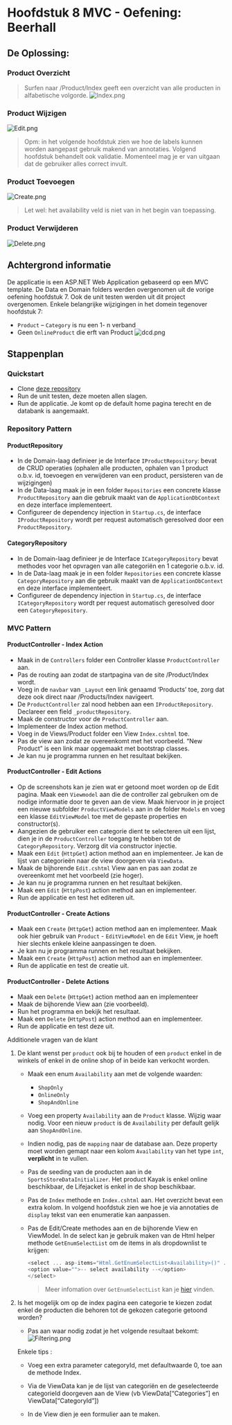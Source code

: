# Hoofdstuk 8 MVC - Oefening: Beerhall

## De Oplossing:
### Product Overzicht
> Surfen naar /Product/Index geeft een overzicht van alle producten in alfabetische volgorde. 
![Index.png](/docs/images/product_index.png "Product Overzicht")

### Product Wijzigen
![Edit.png](/docs/images/product_edit.png "Product Aanmaken/wijzigen")
> Opm: in het volgende hoofdstuk zien we hoe de labels kunnen worden aangepast gebruik makend van annotaties. Volgend hoofdstuk behandelt ook validatie. Momenteel mag je er van uitgaan dat de gebruiker alles correct invult. 

### Product Toevoegen
![Create.png](/docs/images/product_create.png "Product Aanmaken")
> Let wel: het availability veld is niet van in het begin van toepassing.
 
### Product Verwijderen
![Delete.png](/docs/images/product_delete.png "Product Verwijderen")

## Achtergrond informatie
De applicatie is een ASP.NET Web Application gebaseerd op een MVC template. De Data en Domain folders werden overgenomen uit de vorige oefening hoofdstuk 7. Ook de unit testen werden uit dit project overgenomen. Enkele belangrijke wijzigingen in het domein tegenover hoofdstuk 7:
- `Product` – `Category` is nu een 1- n verband 
- Geen `OnlineProduct` die erft van Product 
![dcd.png](/docs/images/dcd.png "DCD")

## Stappenplan
### Quickstart
- Clone [deze repository](https://github.com/WebIII/08exSportsStore_Part1.git)
- Run de unit testen, deze moeten allen slagen.
- Run de applicatie. Je komt op de default home pagina terecht en de databank is aangemaakt.

### Repository Pattern
#### ProductRepository
- In de Domain-laag definieer je de Interface `IProductRepository`: bevat de CRUD operaties (ophalen alle producten, ophalen van 1 product o.b.v. id, toevoegen en verwijderen van een product, persisteren van de wijzigingen)
- In de Data-laag maak je in een folder `Repositories` een concrete klasse `ProductRepository` aan die gebruik maakt van de `ApplicationDbContext` en deze interface implementeert.
- Configureer de dependency injection in `Startup.cs`, de interface  `IProductRepository` wordt per request automatisch geresolved door een `ProductRepository`.

#### CategoryRepository
- In de Domain-laag definieer je de Interface `ICategoryRepository`
bevat methodes voor het opvragen van alle categoriën en 1 categorie o.b.v. id. 
- In de Data-laag maak je in een folder `Repositories` een concrete klasse `CategoryRepository` aan die gebruik maakt van de `ApplicationDbContext` en deze interface implementeert. 
- Configureer de dependency injection in `Startup.cs`, de interface  `ICategoryRepository` wordt per request automatisch geresolved door een `CategoryRepository`.

 
### MVC Pattern
#### ProductController - Index Action
- Maak in de `Controllers` folder een Controller klasse `ProductController` aan.  
- Pas de routing aan zodat de startpagina van de site /Product/Index wordt. 
- Voeg in de `navbar` van `_Layout` een link genaamd ‘Products’ toe, zorg dat deze ook direct naar /Products/Index navigeert.
- De `ProductController` zal nood hebben aan een `IProductRepository`. Declareer een field `_productRepository`. 
- Maak de constructor voor de `ProductController` aan. 
- Implementeer de Index action method.
- Voeg in de Views/Product folder een  View `Index.cshtml` toe.
- Pas de view aan zodat ze overeenkomt met het voorbeeld. “New Product” is een link maar opgemaakt met bootstrap classes. 
- Je kan nu je programma runnen en het resultaat bekijken. 

#### ProductController - Edit Actions
- Op de screenshots kan je zien wat er getoond moet worden op de Edit pagina. Maak een `Viewmodel` aan die de controller zal gebruiken om de nodige informatie door te geven aan de view. Maak hiervoor in je project een nieuwe subfolder `ProductViewModels` aan in de folder `Models` en voeg een klasse `EditViewModel` toe met de gepaste properties en constructor(s).  
- Aangezien de gebruiker een categorie dient te selecteren uit een lijst, dien je in de `ProductController` toegang te hebben tot de `CategoryRepository`. Verzorg dit via constructor injectie. 
- Maak een `Edit` (`HttpGet`) action method aan en implementeer. Je kan de lijst van categorieën naar de view doorgeven via `ViewData`. 
- Maak de bijhorende `Edit.cshtml` View aan en pas aan zodat ze overeenkomt met het voorbeeld (zie hoger).
- Je kan nu je programma runnen en het resultaat bekijken. 
- Maak een `Edit` (`HttpPost`) action method aan en implementeer. 
- Run de applicatie en test het editeren uit. 
 
#### ProductController - Create Actions
- Maak een `Create` (`HttpGet`) action method aan en implementeer. Maak ook hier gebruik van `Product` - `EditViewModel` en de `Edit` View, je hoeft hier slechts enkele kleine aanpassingen te doen. 
- Je kan nu je programma runnen en het resultaat bekijken. 
- Maak een `Create` (`HttpPost`) action method aan en implementeer. 
- Run de applicatie en test de creatie uit. 

#### ProductController - Delete Actions
- Maak een `Delete` (`HttpGet`) action method aan en implementeer 
- Maak de bijhorende View aan (zie voorbeeld).
- Run het programma en bekijk het resultaat. 
- Maak een `Delete` (`HttpPost`) action method aan en implementeer. 
- Run de applicatie en test deze uit. 


Additionele vragen van de klant
1. De klant wenst per `product` ook bij te houden of een `product` enkel in de winkels of enkel in de online shop of in beide kan verkocht worden. 
    - Maak een enum `Availability` aan met de volgende waarden: 
        - `ShopOnly`
        - `OnlineOnly`
        - `ShopAndOnline` 

    - Voeg een property `Availability` aan de `Product` klasse. Wijzig waar nodig. Voor een nieuw `product` is de `Availability` per default gelijk aan `ShopAndOnline`. 
    - Indien nodig, pas de `mapping` naar de database aan. Deze property moet worden gemapt naar een kolom `Availability` van het type `int`, **verplicht** in te vullen. 
    - Pas de seeding van de producten aan in de `SportsStoreDataInitializer`. Het product Kayak is enkel online beschikbaar, de Lifejacket is enkel in de shop beschikbaar. 

    - Pas de `Index` methode en `Index.cshtml` aan. Het overzicht bevat een extra kolom. In volgend hoofdstuk zien we hoe je via annotaties de `display` tekst van een enumeratie kan aanpassen. 

    - Pas de Edit/Create methodes aan en de bijhorende View en ViewModel. In de select kan je gebruik maken van de Html helper methode `GetEnumSelectList` om de items in als dropdownlist te krijgen:  

        ```csharp
        <select ... asp-items="Html.GetEnumSelectList<Availability>()" ... > 
        <option value="">-- select availability --</option> 
        </select>  
        ```
        > Meer infomation over `GetEnumSelectList`  kan je [hier](https://www.jerriepelser.com/blog/using-enum-aspnet-5-select-taghelper/) vinden.
  

2. Is het mogelijk om op de index pagina een categorie te kiezen zodat enkel de producten die behoren tot de gekozen categorie getoond worden? 
    - Pas aan waar nodig zodat je het volgende resultaat bekomt:
    ![Filtering.png](/docs/images/product_filtering.png "Product Filtering")

    Enkele tips : 

    - Voeg een extra parameter categoryId, met defaultwaarde 0, toe aan de methode Index.  

    - Via de ViewData kan je de lijst van categoriën en de geselecteerde categorieId doorgeven aan de View (vb ViewData[“Categories”] en ViewData[“CategoryId”]) 

    - In de View dien je een formulier aan te maken.  